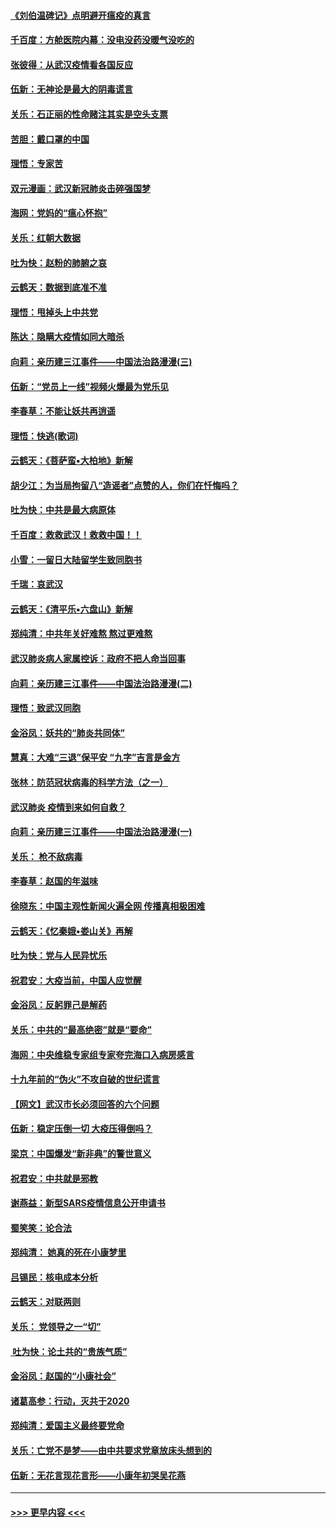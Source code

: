 #### [《刘伯温碑记》点明避开瘟疫的真言](../pages/nsc993/n11852128.md?t=02080122) 
#### [千百度：方舱医院内幕：没电没药没暖气没吃的](../pages/nsc993/n11850211.md?t=02080122) 
#### [张彼得：从武汉疫情看各国反应](../pages/nsc993/n11850102.md?t=02080122) 
#### [伍新：无神论是最大的阴毒谎言](../pages/nsc993/n11846129.md?t=02080122) 
#### [关乐：石正丽的性命赌注其实是空头支票](../pages/nsc993/n11846109.md?t=02080122) 
#### [苦胆：戴口罩的中国](../pages/nsc993/n11845576.md?t=02080122) 
#### [理悟：专家苦](../pages/nsc993/n11845564.md?t=02080122) 
#### [双元漫画：武汉新冠肺炎击碎强国梦](../pages/nsc993/n11843320.md?t=02080122) 
#### [海网：党妈的“瘟心怀抱”](../pages/nsc993/n11840740.md?t=02080122) 
#### [关乐：红朝大数据](../pages/nsc993/n11840675.md?t=02080122) 
#### [吐为快：赵粉的肺腑之哀](../pages/nsc993/n11840618.md?t=02080122) 
#### [云鹤天：数据到底准不准](../pages/nsc993/n11840325.md?t=02080122) 
#### [理悟：甩掉头上中共党](../pages/nsc993/n11838826.md?t=02080122) 
#### [陈达：隐瞒大疫情如同大暗杀](../pages/nsc993/n11838771.md?t=02080122) 
#### [向莉：亲历建三江事件——中国法治路漫漫(三)](../pages/nsc993/n11831825.md?t=02080122) 
#### [伍新：“党员上一线”视频火爆最为党乐见](../pages/nsc993/n11838200.md?t=02080122) 
#### [李春草：不能让妖共再逍遥](../pages/nsc993/n11838102.md?t=02080122) 
#### [理悟：快逃(歌词)](../pages/nsc993/n11838083.md?t=02080122) 
#### [云鹤天：《菩萨蛮▪大柏地》新解](../pages/nsc993/n11838059.md?t=02080122) 
#### [胡少江：为当局拘留八“造谣者”点赞的人，你们在忏悔吗？](../pages/nsc993/n11836801.md?t=02080122) 
#### [吐为快：中共是最大病原体](../pages/nsc993/n11836748.md?t=02080122) 
#### [千百度：救救武汉！救救中国！！](../pages/nsc993/n11836145.md?t=02080122) 
#### [小雪：一留日大陆留学生致同胞书](../pages/nsc993/n11834624.md?t=02080122) 
#### [千瑞：哀武汉](../pages/nsc993/n11833647.md?t=02080122) 
#### [云鹤天：《清平乐▪六盘山》新解](../pages/nsc993/n11833611.md?t=02080122) 
#### [郑纯清：中共年关好难熬 熬过更难熬](../pages/nsc993/n11833489.md?t=02080122) 
#### [武汉肺炎病人家属控诉：政府不把人命当回事](../pages/nsc993/n11833205.md?t=02080122) 
#### [向莉：亲历建三江事件——中国法治路漫漫(二)](../pages/nsc993/n11829102.md?t=02080122) 
#### [理悟：致武汉同胞](../pages/nsc993/n11831522.md?t=02080122) 
#### [金浴凤：妖共的“肺炎共同体”](../pages/nsc993/n11829448.md?t=02080122) 
#### [慧真：大难“三退”保平安 “九字”吉言是金方](../pages/nsc993/n11829501.md?t=02080122) 
#### [张林：防范冠状病毒的科学方法（之一）](../pages/nsc993/n11828618.md?t=02080122) 
#### [武汉肺炎 疫情到来如何自救？](../pages/nsc993/n11827632.md?t=02080122) 
#### [向莉：亲历建三江事件——中国法治路漫漫(一)](../pages/nsc993/n11827190.md?t=02080122) 
#### [关乐： 枪不敌病毒](../pages/nsc993/n11826746.md?t=02080122) 
#### [李春草：赵国的年滋味](../pages/nsc993/n11826321.md?t=02080122) 
#### [徐晓东：中国主观性新闻火遍全网 传播真相极困难](../pages/nsc993/n11826508.md?t=02080122) 
#### [云鹤天：《忆秦娥▪娄山关》再解](../pages/nsc993/n11824682.md?t=02080122) 
#### [吐为快：党与人民异忧乐](../pages/nsc993/n11824660.md?t=02080122) 
#### [祝君安：大疫当前，中国人应觉醒](../pages/nsc993/n11821946.md?t=02080122) 
#### [金浴凤：反躬罪己是解药](../pages/nsc993/n11820280.md?t=02080122) 
#### [关乐：中共的“最高绝密”就是“要命”](../pages/nsc993/n11816946.md?t=02080122) 
#### [海网：中央维稳专家组专家夸完海口入病房感言](../pages/nsc993/n11815138.md?t=02080122) 
#### [十九年前的“伪火”不攻自破的世纪谎言](../pages/nsc993/n11813238.md?t=02080122) 
#### [【网文】武汉市长必须回答的六个问题](../pages/nsc993/n11813848.md?t=02080122) 
#### [伍新：稳定压倒一切 大疫压得倒吗？](../pages/nsc993/n11812634.md?t=02080122) 
#### [梁京：中国爆发“新非典”的警世意义](../pages/nsc993/n11812554.md?t=02080122) 
#### [祝君安：中共就是邪教](../pages/nsc993/n11812431.md?t=02080122) 
#### [谢燕益：新型SARS疫情信息公开申请书](../pages/nsc993/n11808840.md?t=02080122) 
#### [蜀笑笑：论合法](../pages/nsc993/n11808064.md?t=02080122) 
#### [郑纯清： 她真的死在小康梦里](../pages/nsc993/n11806623.md?t=02080122) 
#### [吕锡民：核电成本分析](../pages/nsc993/n11806284.md?t=02080122) 
#### [云鹤天：对联两则](../pages/nsc993/n11805957.md?t=02080122) 
#### [关乐： 党领导之一“切”](../pages/nsc993/n11804505.md?t=02080122) 
#### [ 吐为快：论土共的“贵族气质”](../pages/nsc993/n11804490.md?t=02080122) 
#### [金浴凤：赵国的“小康社会”](../pages/nsc993/n11804452.md?t=02080122) 
#### [诸葛高参：行动，灭共于2020](../pages/nsc993/n11804120.md?t=02080122) 
#### [郑纯清：爱国主义最终要党命](../pages/nsc993/n11802197.md?t=02080122) 
#### [关乐：亡党不是梦——由中共要求党章放床头想到的](../pages/nsc993/n11802156.md?t=02080122) 
#### [伍新：无花言现花言形——小康年初哭吴花燕](../pages/nsc993/n11800044.md?t=02080122) 

----
#### [ >>> 更早内容 <<< ](../indexes/nsc993-earlier.md)
